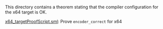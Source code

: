 This directory contains a theorem stating that the compiler
configuration for the x64 target is OK.

[x64_targetProofScript.sml](x64_targetProofScript.sml):
Prove `encoder_correct` for x64
